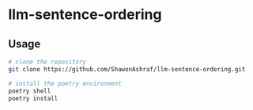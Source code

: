 # llm-sentence-ordering

## Usage

```bash
# clone the repository
git clone https://github.com/ShawonAshraf/llm-sentence-ordering.git

# install the poetry environment
poetry shell
poetry install
```
